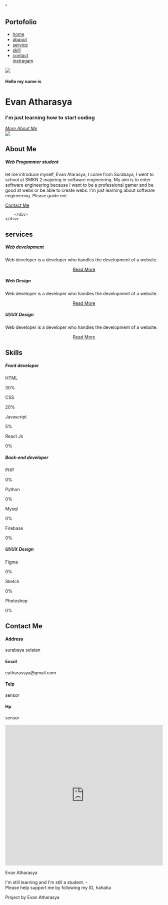 <!DOCTYPE html>
<html>

<head>
    <meta charset="utf=8">
    <meta name="viewport" content="width=device=width, initial=scale1">
    <title>portofolio</title>
    <script src="https://kit.fontawesome.com/9cebc972b1.js" crossorigin="anonymous"></script>
    <link rel="stylesheet" type="text/css" href="style.css">
</head>

<body>"</body>
<div class="home" id="home">
    <nav>
        <h2 class="logo">Portofo<span>lio</span></h2>
        <ul>
            <li><a href="#home">home</a></li>
            <li><a href="#about">abaout</a></li>
            <li><a href="#service">service</a></li>
            <li><a href="#skill">skill</a></li>
            <li><a href="#contact">contact</a></li>
            <a href="#" class="bnt">instragam</a>
        </ul>
    </nav>
    <img src="a5.png" class="image">
    <div class="content">
        <h4>Hello my name is</h4>
        <h1>Evan Athara<span>sya</span></h1>
        <h3>I'm just learning how to start coding</h3>
        <a href="#about"><i class="fas fa-user"> More About Me</i></a>
    </div>
</div>

<section class="about" id="about">
    <div class="about-me">
        <img src="a10.jpg">
        <div class="about-text">
            <h2>About <span>Me</span></h2>
            <h5>Web Progammer <span>student</span></h5>
            <P>let me introduce myself, Evan Atarasya, I come from Surabaya, I went to school
                at SMKN 2 majoring in software engineering.
                My aim is to enter software engineering because I want to be a professional
                gamer and be good at webs or be able to create webs.
                I'm just learning about software engineering. Please guide me.</P>
            <a href="#contact" class="button">Contact Me</a>

        </div>
    </div>
</section>

<section>
    <section class="service" id="service">
        <div class="title">
            <h2>servi<span>ces</span></h2>
        <div class="box">
            <div class="card">
                <i class="fas fa-bars"></i>
                <h5> Web development</h5>
                <div class="pra">
                    <p>Web developer is a developer who handles the development of a website.</p>
                    <p style="text-align: center;">
                        <a href="#">Read More</a>
                    </p>
                </div>
            </div>
            <div class="card">
                <i class="far fa-user"></i>
                <h5> Web Design</h5>
                <div class="pra">
                    <p>Web developer is a developer who handles the development of a website.</p>
                    <p style="text-align: center;">
                        <a href="#">Read More</a>
                    </p>
                </div>
            </div>
        <div class="card">
            <i class="far fa-bell"></i>
            <h5> UI/UX Design</h5>
            <div class="pra">
                <p>Web developer is a developer who handles the development of a website.</p>
                <p style="text-align: center;">
                    <a href="#">Read More</a>
                </p>
            </div>
        </div>
    </section>
    <section class="skill" id="skill">
        <div class="title">
            <h2>Ski<span>lls</span></h2>
            </div>
            <div class="box">
                <div class="card">
                    <i class="fas fa-bars"></i>
                    <h5> Front developer</h5>
                    <div class="skill-bar">
                        <p>HTML</p>
                        <div class="skill-box">
                            <div class="html">30%</div>
                        </div>
                        <p>CSS</p>
                        <div class="skill-box">
                            <div class="css">20%</div>
                        </div>
                        <p>Javascript</p>
                        <div class="skill-box">
                            <div class="javascript">5%</div>
                        </div>
                        <p>React Js</p>
                        <div class="skill-box">
                            <div class="react">0%</div>
                        </div>
                    </div>
                </div>
                <div class="card">
                    <i class="far fa-user"></i>
                    <h5> Back-end developer</h5>
                    <div class="skill-bar">
                        <p> PHP</p>
                        <div class="skill-box">
                            <div class="php">0%</div>
                        </div>
                        <p>Python</p>
                        <div class="skill-box">
                            <div class="python">0%</div>
                        </div>
                        <p>Mysql</p>
                        <div class="skill-box">
                            <div class="mysql">0%</div>
                        </div>
                        <p>Firebase</p>
                        <div class="skill-box">
                            <div class="firebase">0%</div>
                        </div>
                    </div>
                </div>
                <div class="card">
                    <i class="far fa-bell"></i>
                    <h5> UI/UX Design</h5>
                    <div class="skill-bar">
                        <p> Figma</p>
                        <div class="skill-box">
                            <div class="figma">0%</div>
                        </div>
                        <p>Sketch</p>
                        <div class="skill-box">
                            <div class="sketch">0%</div>
                        </div>
                        <p>Photoshop</p>
                        <div class="skill-box">
                            <div class="photo">0%</div>
                        </div>
                    </div>
                </div>
            </div>
</section>

<section class="contact-me" id="contact">
    <div class="contact-text">
        <h2>Contact<span> Me</span></h2>
        <div class="contact-info">
            <div class="contact-box">
                <div class="contact">
                    <h4>Address</h4>
                    <p>surabaya selatan</p>
                </div>
                <div class="contact">
                    <h4>Email</h4>
                    <p>eatharassya@gmail.com</p>
                </div>
                <div class="contact">
                    <h4>Telp</h4>
                    <p>sensor</p>
                </div>
                <div class="contact">
                    <h4>Hp</h4>
                    <p>sensor</p>
                </div>
            </div>
            <iframe src="https://www.google.com/maps/embed?pb=!1m18!1m12!1m3!1d3957.1909055786955!2d112.69057647419912!3d-7
            .332444872115711!2m3!1f0!2f0!3f0!3m2!1i1024!2i768!4f13.1!3m3!1m2!1s0x2dd7fcbfa80312d1%3A0x8a745117ed023e5b!2sGg.
            %20Nakula%2C%20Balas%20Klumprik%2C%20Kec.%20Wiyung%2C%20Surabaya%2C%20Jawa%20Timur%2060222!5e0!3m2!1sid!2sid!4v1694438243598!5m2!1sid!2sid"
             width="100%" height="450" style="border:0;" allowfullscreen="" loading="lazy" referrerpolicy="no-referrer-when-downgrade"></iframe>
        </div>
    </div>

</section>

<footer>
    <p>Evan Atharasya</p>
    <p>I'm still learning and I'm still a student. -<br>
         Please help support me by following my IG, hahaha</p>
         <div class="sosial">
            <a href="#"><i class="fab fa-youtube"></i></a>
            <a href="#"><i class="fab fa-facebook-f"></i></a>
            <a href="#"><i class="fab fa-instagram"></i></a>
            <a href="#"><i class="fab fa-twitter"></i></a>
            <a href="#"><i class="fab fa-dribbble"></i></a>
         </div>
         <p class="end">Project by Evan Atharasya</p>
</footer>

</body>

</html>
